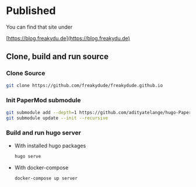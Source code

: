 # Published

You can find that site under

[https://blog.freakydu.de](https://blog.freakydu.de)

## Clone, build and run source

### Clone Source

```sh
git clone https://github.com/freakydude/freakydude.github.io
```

### Init PaperMod submodule

```sh
git submodule add --depth=1 https://github.com/adityatelange/hugo-PaperMod.git themes/PaperMod
git submodule update --init --recursive
```

### Build and run hugo server

- With installed hugo packages

  ```sh
  hugo serve
  ```

- With docker-compose

  ```sh
  docker-compose up server
  ```
